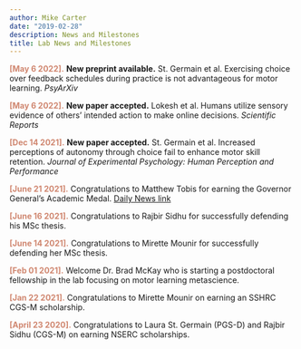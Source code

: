```yaml
---
author: Mike Carter
date: "2019-02-28"
description: News and Milestones
title: Lab News and Milestones
---
```


<font color="#d08770"><strong>[May 6 2022].</strong></font> **New preprint available.** St. Germain et al. Exercising choice over feedback schedules during practice is not advantageous for motor learning. *PsyArXiv*

<font color="#d08770"><strong>[May 6 2022].</strong></font> **New paper accepted.** Lokesh et al. Humans utilize sensory evidence of others’ intended action to make online decisions. *Scientific Reports*

<font color="#d08770"><strong>[Dec 14 2021].</strong></font> **New paper accepted.** St. Germain et al. Increased perceptions of autonomy through choice fail to enhance motor skill retention. *Journal of Experimental Psychology: Human Perception and Performance*

<font color="#d08770"><strong>[June 21 2021].</strong></font> Congratulations to Matthew Tobis for earning the Governor General’s Academic Medal. [Daily News link](https://dailynews.mcmaster.ca/articles/two-students-earn-the-prestigious-governor-generals-academic-medal/)

<font color="#d08770"><strong>[June 16 2021].</strong></font> Congratulations to Rajbir Sidhu for successfully defending his MSc thesis.

<font color="#d08770"><strong>[June 14 2021].</strong></font> Congratulations to Mirette Mounir for successfully defending her MSc thesis.

<font color="#d08770"><strong>[Feb 01 2021].</strong></font> Welcome Dr. Brad McKay who is starting a postdoctoral fellowship in the lab focusing on motor learning metascience.

<font color="#d08770"><strong>[Jan 22 2021].</strong></font> Congratulations to Mirette Mounir on earning an SSHRC CGS-M scholarship.

<font color="#d08770"><strong>[April 23 2020].</strong></font> Congratulations to Laura St. Germain (PGS-D) and Rajbir Sidhu (CGS-M) on earning NSERC scholarships.


